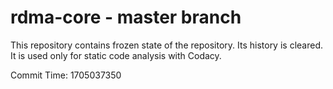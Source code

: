 # rdma-core - master branch

This repository contains frozen state of the repository.
Its history is cleared. It is used only for static code
analysis with Codacy.

Commit Time: 1705037350